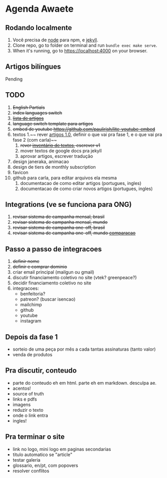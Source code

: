 # Agenda Awaete

## Rodando localmente

1. Você precisa de [node](https://nodejs.org/en/download/) para npm, e [jekyll](https://jekyllrb.com/docs/installation/macos/).
2. Clone repo, go to folder on terminal and run `bundle exec make serve`.
3. When it's running, go to [https://localhost:4000](https://localhost:4000) on your browser.

## Artigos bilíngues

Pending

## TODO

1. ~~English Partials~~
1. ~~index languages switch~~
1. ~~[lista de artigos](https://docs.google.com/spreadsheets/d/1HC1mFr1SCcJs0MjsPvs2Yb36u0FWM74x7jQz0hltdA8/edit#gid=0)~~
1. ~~language switch template para artigos~~
1. ~~embed de youtube https://github.com/paulirish/lite-youtube-embed~~
1. textos
	1.~~ rever [artigos 1.0](https://docs.google.com/document/d/1shUu4Ui3kVwv8huP4BOubDwUvJfgbQViJaHMnEmX6T8/edit), definir o que vai pra fase 1, e o que vai pra fase 2 (com carla)~~
	1. ~~rever [inventário de textos](https://docs.google.com/spreadsheets/d/1HC1mFr1SCcJs0MjsPvs2Yb36u0FWM74x7jQz0hltdA8/edit#gid=0), escrever v1~~
	1. mover textos de google docs pra jekyll
	1. aprovar artigos, escrever tradução
1. design janeraka, animacao
1. design de tiers de monthly subscription
1. favicon
1. github para carla, para editar arquivos ela mesma
	1. documentacao de como editar artigos (portugues, ingles)
	1. documentacao de como criar novos artigos (portugues, ingles)

## Integrations (ve se funciona para ONG)

1. ~~revisar sistema de campanha mensal, brasil~~
1. ~~revisar sistema de campanha mensal, mundo~~
1. ~~revisar sistema de campanha one-off, brasil~~
1. ~~revisar sistema de campanha one-off, mundo [comparacao](https://blog.patreon.com/patreon-kickstarter-indiegogo)~~

## Passo a passo de integracoes

1. ~~definir nome~~
2. ~~definir e comprar dominio~~
3. criar email principal (mailgun ou gmail)
3. discutir financiamento coletivo no site (vtek? greenpeace?)
2. decidir financiamento coletivo no site
4. integracoes: 
	- benfeitoria?
	- patreon? (buscar isencao)
	- mailchimp
	- github
	- youtube
	- instagram

## Depois da fase 1

- sorteio de uma peça por mês a cada tantas assinaturas (tanto valor)
- venda de produtos


## Pra discutir, conteudo

- parte do conteudo eh em html. parte eh em markdown. desculpa ae.
- acentos!
- source of truth
- links e pdfs
- imagens
- reduzir o texto
- onde o link entra
- ingles!

## Pra terminar o site

- link no logo, mini logo em paginas secondarias
- titulo automatico se "article"
- testar galeria
- glossario, en/pt, com popovers
- resolver conflitos
